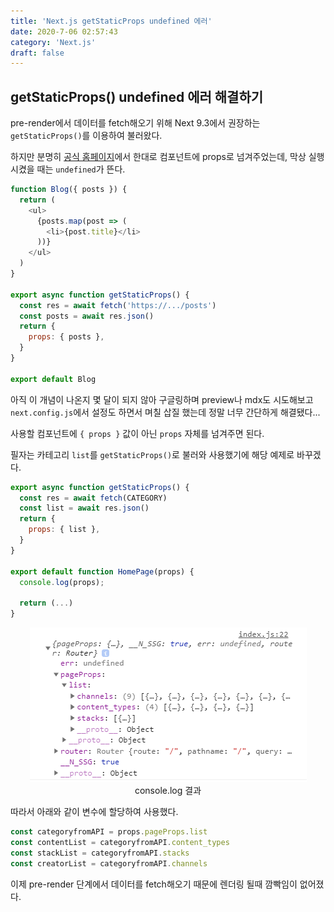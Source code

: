 ```yaml
---
title: 'Next.js getStaticProps undefined 에러'
date: 2020-7-06 02:57:43
category: 'Next.js'
draft: false
---
```


## getStaticProps() undefined 에러 해결하기

pre-render에서 데이터를 fetch해오기 위해 Next 9.3에서 권장하는 `getStaticProps()`를 이용하여 불러왔다.

하지만 분명히 [공식 홈페이지](https://nextjs.org/docs/basic-features/data-fetching#getstaticprops-static-generation)에서 한대로 컴포넌트에 props로 넘겨주었는데, 막상 실행시켰을 때는 `undefined`가 뜬다.

```js
function Blog({ posts }) {
  return (
    <ul>
      {posts.map(post => (
        <li>{post.title}</li>
      ))}
    </ul>
  )
}

export async function getStaticProps() {
  const res = await fetch('https://.../posts')
  const posts = await res.json()
  return {
    props: { posts },
  }
}

export default Blog
```

아직 이 개념이 나온지 몇 달이 되지 않아 구글링하며 preview나 mdx도 시도해보고 `next.config.js`에서 설정도 하면서 며칠 삽질 했는데 정말 너무 간단하게 해결됐다...

사용할 컴포넌트에 `{ props }` 값이 아닌 `props` 자체를 넘겨주면 된다.

필자는 카테고리 `list`를 `getStaticProps()`로 불러와 사용했기에 해당 예제로 바꾸겠다.

```js
export async function getStaticProps() {
  const res = await fetch(CATEGORY)
  const list = await res.json()
  return {
    props: { list },
  }
}

export default function HomePage(props) {
  console.log(props);

  return (...)
}
```

<p style="text-align: center; font-size: 14px;"><img src="./images/03.png" />
console.log 결과
</p>

따라서 아래와 같이 변수에 할당하여 사용했다.

```js
const categoryfromAPI = props.pageProps.list
const contentList = categoryfromAPI.content_types
const stackList = categoryfromAPI.stacks
const creatorList = categoryfromAPI.channels
```

이제 pre-render 단계에서 데이터를 fetch해오기 때문에 렌더링 될때 깜빡임이 없어졌다.
